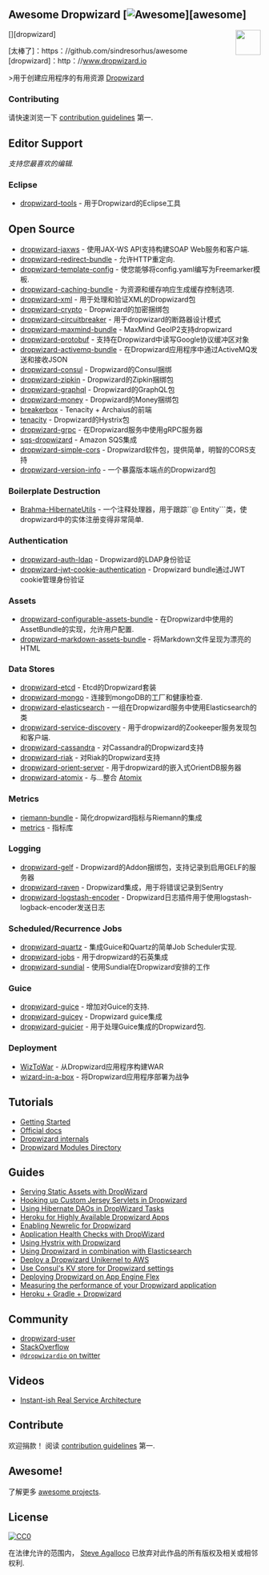 <div class="github-widget" data-repo="stve/awesome-dropwizard"></div>

## Awesome Dropwizard [![Awesome](https://cdn.rawgit.com/sindresorhus/awesome/d7305f38d29fed78fa85652e3a63e154dd8e8829/media/badge.svg)][awesome]

[<img src="https://cdn.rawgit.com/stve/awesome-dropwizard/master/dropwizard-hat.png" align="right" width="50">][dropwizard]

[太棒了]：https：//github.com/sindresorhus/awesome
[dropwizard]：http：//www.dropwizard.io

&gt;用于创建应用程序的有用资源 [Dropwizard](http://www.dropwizard.io)

### Contributing

请快速浏览一下 [contribution guidelines](https://github.com/stve/awesome-dropwizard/blob/master/CONTRIBUTING.md) 第一.

## Editor Support

*支持您最喜欢的编辑.*

### Eclipse

* [dropwizard-tools](https://github.com/Tasktop/dropwizard-tools) - 用于Dropwizard的Eclipse工具

## Open Source

* [dropwizard-jaxws](https://github.com/roskart/dropwizard-jaxws) - 使用JAX-WS API支持构建SOAP Web服务和客户端.
* [dropwizard-redirect-bundle](https://github.com/bazaarvoice/dropwizard-redirect-bundle) - 允许HTTP重定向.
* [dropwizard-template-config](https://github.com/tkrille/dropwizard-template-config) - 使您能够将config.yaml编写为Freemarker模板.
* [dropwizard-caching-bundle](https://github.com/bazaarvoice/dropwizard-caching-bundle) - 为资源和缓存响应生成缓存控制选项.
* [dropwizard-xml](https://github.com/yunspace/dropwizard-xml) - 用于处理和验证XML的Dropwizard包
* [dropwizard-crypto](https://github.com/meltmedia/dropwizard-crypto) -  Dropwizard的加密捆绑包
* [dropwizard-circuitbreaker](https://github.com/mtakaki/dropwizard-circuitbreaker) - 用于dropwizard的断路器设计模式
* [dropwizard-maxmind-bundle](https://github.com/phaneesh/dropwizard-maxmind-bundle) -  MaxMind GeoIP2支持dropwizard
* [dropwizard-protobuf](https://github.com/dropwizard/dropwizard-protobuf) - 支持在Dropwizard中读写Google协议缓冲区对象
* [dropwizard-activemq-bundle](https://github.com/mbknor/dropwizard-activemq-bundle) - 在Dropwizard应用程序中通过ActiveMQ发送和接收JSON
* [dropwizard-consul](https://github.com/smoketurner/dropwizard-consul) -  Dropwizard的Consul捆绑
* [dropwizard-zipkin](https://github.com/smoketurner/dropwizard-zipkin) -  Dropwizard的Zipkin捆绑包
* [dropwizard-graphql](https://github.com/smoketurner/dropwizard-graphql) -  Dropwizard的GraphQL包
* [dropwizard-money](https://github.com/smoketurner/dropwizard-money) -  Dropwizard的Money捆绑包
* [breakerbox](https://github.com/yammer/breakerbox) -  Tenacity + Archaius的前端
* [tenacity](https://github.com/yammer/tenacity) -  Dropwizard的Hystrix包
* [dropwizard-grpc](https://github.com/msteinhoff/dropwizard-grpc) - 在Dropwizard服务中使用gRPC服务器
* [sqs-dropwizard](https://github.com/bascan/aws-dropwizard) -  Amazon SQS集成
* [dropwizard-simple-cors](https://github.com/ojacobson/dropwizard-simple-cors) -  Dropwizard软件包，提供简单，明智的CORS支持
* [dropwizard-version-info](https://github.com/palantir/dropwizard-version-info) - 一个暴露版本端点的Dropwizard包

### Boilerplate Destruction
* [Brahma-HibernateUtils](https://github.com/gozefo/brahma-hibernateutils) - 一个注释处理器，用于跟踪``@ Entity```类，使dropwizard中的实体注册变得非常简单.

### Authentication

* [dropwizard-auth-ldap](https://github.com/yammer/dropwizard-auth-ldap) -  Dropwizard的LDAP身份验证
* [dropwizard-jwt-cookie-authentication](https://github.com/dhatim/dropwizard-jwt-cookie-authentication) -  Dropwizard bundle通过JWT cookie管理身份验证

### Assets

* [dropwizard-configurable-assets-bundle](https://github.com/bazaarvoice/dropwizard-configurable-assets-bundle) - 在Dropwizard中使用的AssetBundle的实现，允许用户配置.
* [dropwizard-markdown-assets-bundle](https://github.com/rnorth/dropwizard-markdown-assets-bundle) - 将Markdown文件呈现为漂亮的HTML

### Data Stores

* [dropwizard-etcd](https://github.com/meltmedia/dropwizard-etcd) -  Etcd的Dropwizard套装
* [dropwizard-mongo](https://github.com/eeb/dropwizard-mongo) - 连接到mongoDB的工厂和健康检查.
* [dropwizard-elasticsearch](https://github.com/dropwizard/dropwizard-elasticsearch) - 一组在Dropwizard服务中使用Elasticsearch的类
* [dropwizard-service-discovery](https://github.com/santanusinha/dropwizard-service-discovery) - 用于dropwizard的Zookeeper服务发现包和客户端.
* [dropwizard-cassandra](https://github.com/composable-systems/dropwizard-cassandra) - 对Cassandra的Dropwizard支持
* [dropwizard-riak](https://github.com/smoketurner/dropwizard-riak) - 对Riak的Dropwizard支持
* [dropwizard-orient-server](https://github.com/xvik/dropwizard-orient-server) - 用于dropwizard的嵌入式OrientDB服务器
* [dropwizard-atomix](https://github.com/smoketurner/dropwizard-atomix) - 与...整合 [Atomix](http://atomix.io/)

### Metrics

* [riemann-bundle](https://github.com/phaneesh/riemann-bundle) - 简化dropwizard指标与Riemann的集成
* [metrics](http://metrics.dropwizard.io/3.1.0/manual/third-party/) - 指标库

### Logging

* [dropwizard-gelf](https://github.com/gini/dropwizard-gelf) -  Dropwizard的Addon捆绑包，支持记录到启用GELF的服务器
* [dropwizard-raven](https://github.com/tradier/dropwizard-raven) -  Dropwizard集成，用于将错误记录到Sentry
* [dropwizard-logstash-encoder](https://github.com/Wikia/dropwizard-logstash-encoder) -  Dropwizard日志插件用于使用logstash-logback-encoder发送日志

### Scheduled/Recurrence Jobs

* [dropwizard-quartz](https://github.com/jaredstehler/dropwizard-quartz) - 集成Guice和Quartz的简单Job Scheduler实现.
* [dropwizard-jobs](https://github.com/spinscale/dropwizard-jobs) - 用于dropwizard的石英集成
* [dropwizard-sundial](https://github.com/timmolter/dropwizard-sundial) - 使用Sundial在Dropwizard安排的工作

### Guice

* [dropwizard-guice](https://github.com/HubSpot/dropwizard-guice) - 增加对Guice的支持.
* [dropwizard-guicey](https://github.com/xvik/dropwizard-guicey) -  Dropwizard guice集成
* [dropwizard-guicier](https://github.com/HubSpot/dropwizard-guicier) - 用于处理Guice集成的Dropwizard包.

### Deployment

* [WizToWar](https://github.com/twilio/wiztowar) - 从Dropwizard应用程序构建WAR
* [wizard-in-a-box](https://github.com/rvs-fluid-it/wizard-in-a-box) - 将Dropwizard应用程序部署为战争

## Tutorials

* [Getting Started](http://www.dropwizard.io/0.9.2/docs/getting-started.html)
* [Official docs](http://www.dropwizard.io/0.9.2/docs/manual/index.html)
* [Dropwizard internals](http://www.dropwizard.io/0.9.2/docs/manual/internals.html)
* [Dropwizard Modules Directory](http://modules.dropwizard.io/)

## Guides

* [Serving Static Assets with DropWizard](https://spin.atomicobject.com/2014/10/11/serving-static-assets-with-dropwizard/)
* [Hooking up Custom Jersey Servlets in Dropwizard](https://spin.atomicobject.com/2015/03/30/jersey-servlets-dropwizard/)
* [Using Hibernate DAOs in DropWizard Tasks](https://spin.atomicobject.com/2015/02/03/dropwizard-hibernate-dao/)
* [Heroku for Highly Available Dropwizard Apps](http://techbytes.anuragkapur.com/2015/05/heroku-for-highly-available-dropwizard.html?m=1)
* [Enabling Newrelic for Dropwizard](http://kyleboon.org/blog/2013/09/23/newrelic-for-dropwizard/)
* [Application Health Checks with DropWizard](http://willhamill.com/2014/12/04/application-health-checks-with-dropwizard)
* [Using Hystrix with Dropwizard](http://christopher-batey.blogspot.com/2014/08/using-hystrix-with-dropwizard.html)
* [Using Dropwizard in combination with Elasticsearch](https://www.gridshore.nl/2014/05/15/using-dropwizard-combination-elasticsearch/)
* [Deploy a Dropwizard Unikernel to AWS](https://boxfuse.com/blog/dropwizard-aws.html)
* [Use Consul's KV store for Dropwizard settings](http://www.remmelt.com/post/use-consuls-kv-store-for-dropwizard-settings/)
* [Deploying Dropwizard on App Engine Flex](https://www.aytech.ca/blog/dropwizard-app-engine-flexible-env/)
* [Measuring the performance of your Dropwizard application](https://www.aytech.ca/blog/measuring-performance-dropwizard-application/)
* [Heroku + Gradle + Dropwizard](https://www.aytech.ca/blog/heroku-gradle-dropwizard/)

## Community

* [dropwizard-user](https://groups.google.com/forum/#!forum/dropwizard-user)
* [StackOverflow](https://stackoverflow.com/questions/tagged/dropwizard)
* [`@dropwizardio` on twitter](https://twitter.com/dropwizardio)

## Videos

* [Instant-ish Real Service Architecture](https://vimeo.com/37930578)

## Contribute

 欢迎捐款！  阅读 [contribution guidelines](https://github.com/stve/awesome-dropwizard/blob/master/CONTRIBUTING.md) 第一.

## Awesome!

了解更多 [awesome projects](https://github.com/sindresorhus/awesome).

## License

[![CC0](https://licensebuttons.net/p/zero/1.0/88x31.png)](https://creativecommons.org/publicdomain/zero/1.0/)

在法律允许的范围内， [Steve Agalloco](https://beforeitwasround.com) 已放弃对此作品的所有版权及相关或相邻权利.
